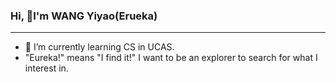 ### Hi, 👋I'm WANG Yiyao(Erueka)
-----
- 🌱 I’m currently learning CS in UCAS.
- "Eureka!" means "I find it!" I want to be an explorer to search for what I interest in.

<!--
**Eureka2001/Eureka2001** is a ✨ _special_ ✨ repository because its `README.md` (this file) appears on your GitHub profile.

Here are some ideas to get you started:

- 🔭 I’m currently working on ...
- 👯 I’m looking to collaborate on ...
- 🤔 I’m looking for help with ...
- 💬 Ask me about ...
- 📫 How to reach me: ...
- 😄 Pronouns: ...
- ⚡ Fun fact: ...
-->
